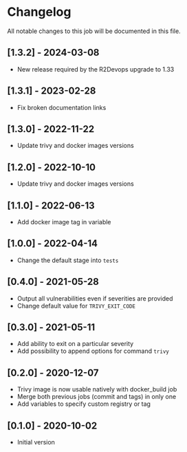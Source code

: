 # Changelog
All notable changes to this job will be documented in this file.

## [1.3.2] - 2024-03-08
* New release required by the R2Devops upgrade to 1.33

## [1.3.1] - 2023-02-28
* Fix broken documentation links

## [1.3.0] - 2022-11-22
* Update trivy and docker images versions

## [1.2.0] - 2022-10-10
* Update trivy and docker images versions

## [1.1.0] - 2022-06-13
* Add docker image tag in variable 

## [1.0.0] - 2022-04-14
* Change the default stage into `tests`

## [0.4.0] - 2021-05-28
* Output all vulnerabilities even if severities are provided
* Change default value for `TRIVY_EXIT_CODE`

## [0.3.0] - 2021-05-11
* Add ability to exit on a particular severity
* Add possibility to append options for command `trivy`

## [0.2.0] - 2020-12-07
* Trivy image is now usable natively with docker_build job
* Merge both previous jobs (commit and tags) in only one
* Add variables to specify custom registry or tag

## [0.1.0] - 2020-10-02
* Initial version
